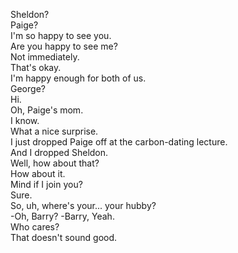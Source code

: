 

Sheldon?       
Paige?     
I'm so happy to see you.     
Are you happy to see me?     
Not immediately.     
That's okay.     
I'm happy enough for both of us.     
George?     
Hi.     
Oh, Paige's mom.     
I know.     
What a nice surprise.     
I just dropped Paige off at the carbon-dating lecture.     
And I dropped Sheldon.     
Well, how about that?     
How about it.     
Mind if I join you?     
Sure.     
So, uh, where's your... your hubby?     
-Oh, Barry? -Barry, Yeah.     
Who cares?     
That doesn't sound good.     





